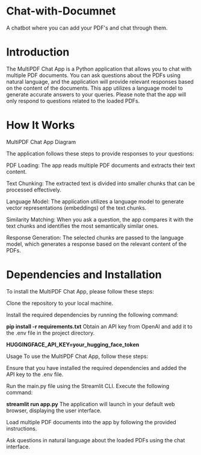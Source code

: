 # Chat-with-Documnet
 A chatbot where you can add your PDF's and chat through them.

# Introduction
The MultiPDF Chat App is a Python application that allows you to chat with multiple PDF documents. You can ask questions about the PDFs using natural language, and the application will provide relevant responses based on the content of the documents. This app utilizes a language model to generate accurate answers to your queries. Please note that the app will only respond to questions related to the loaded PDFs.

# How It Works
MultiPDF Chat App Diagram

The application follows these steps to provide responses to your questions:

PDF Loading: The app reads multiple PDF documents and extracts their text content.

Text Chunking: The extracted text is divided into smaller chunks that can be processed effectively.

Language Model: The application utilizes a language model to generate vector representations (embeddings) of the text chunks.

Similarity Matching: When you ask a question, the app compares it with the text chunks and identifies the most semantically similar ones.

Response Generation: The selected chunks are passed to the language model, which generates a response based on the relevant content of the PDFs.

# Dependencies and Installation
To install the MultiPDF Chat App, please follow these steps:

Clone the repository to your local machine.

Install the required dependencies by running the following command:

**pip install -r requirements.txt**
Obtain an API key from OpenAI and add it to the .env file in the project directory.

**HUGGINGFACE_API_KEY=your_hugging_face_token**

Usage
To use the MultiPDF Chat App, follow these steps:

Ensure that you have installed the required dependencies and added the  API key to the .env file.

Run the main.py file using the Streamlit CLI. Execute the following command:

**streamlit run app.py**
The application will launch in your default web browser, displaying the user interface.

Load multiple PDF documents into the app by following the provided instructions.

Ask questions in natural language about the loaded PDFs using the chat interface.
